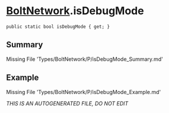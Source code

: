 # [BoltNetwork](Types/BoltNetwork.md).isDebugMode
`public static bool isDebugMode { get; }`
## Summary
Missing File 'Types/BoltNetwork/P/isDebugMode_Summary.md'
## Example
Missing File 'Types/BoltNetwork/P/isDebugMode_Example.md'

*THIS IS AN AUTOGENERATED FILE, DO NOT EDIT*
